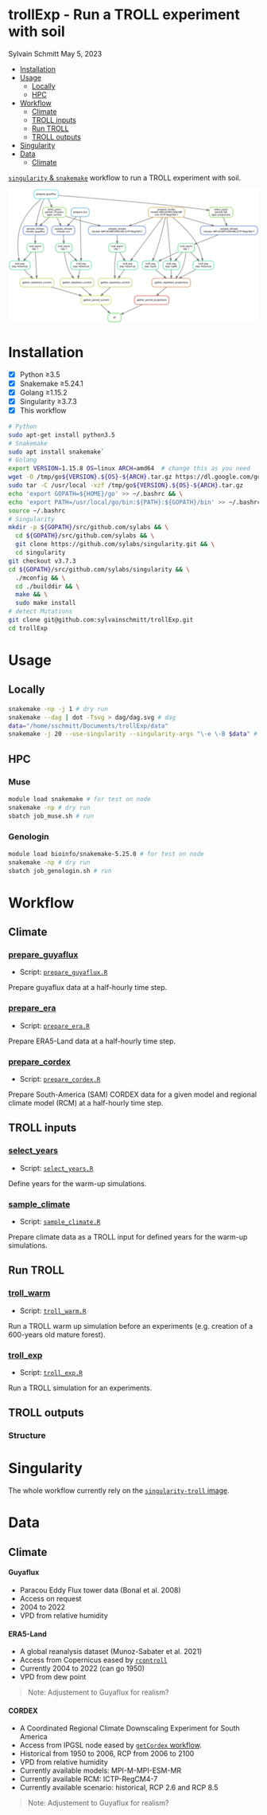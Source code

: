 trollExp - Run a TROLL experiment with soil
================
Sylvain Schmitt
May 5, 2023

- <a href="#installation" id="toc-installation">Installation</a>
- <a href="#usage" id="toc-usage">Usage</a>
  - <a href="#locally" id="toc-locally">Locally</a>
  - <a href="#hpc" id="toc-hpc">HPC</a>
- <a href="#workflow" id="toc-workflow">Workflow</a>
  - <a href="#climate" id="toc-climate">Climate</a>
  - <a href="#troll-inputs" id="toc-troll-inputs">TROLL inputs</a>
  - <a href="#run-troll" id="toc-run-troll">Run TROLL</a>
  - <a href="#troll-outputs" id="toc-troll-outputs">TROLL outputs</a>
- <a href="#singularity" id="toc-singularity">Singularity</a>
- <a href="#data" id="toc-data">Data</a>
  - <a href="#climate-1" id="toc-climate-1">Climate</a>

[`singularity` &
`snakemake`](https://github.com/sylvainschmitt/snakemake_singularity)
workflow to run a TROLL experiment with soil.

![Workflow.](dag/dag.svg)

# Installation

- [x] Python ≥3.5
- [x] Snakemake ≥5.24.1
- [x] Golang ≥1.15.2
- [x] Singularity ≥3.7.3
- [x] This workflow

``` bash
# Python
sudo apt-get install python3.5
# Snakemake
sudo apt install snakemake`
# Golang
export VERSION=1.15.8 OS=linux ARCH=amd64  # change this as you need
wget -O /tmp/go${VERSION}.${OS}-${ARCH}.tar.gz https://dl.google.com/go/go${VERSION}.${OS}-${ARCH}.tar.gz && \
sudo tar -C /usr/local -xzf /tmp/go${VERSION}.${OS}-${ARCH}.tar.gz
echo 'export GOPATH=${HOME}/go' >> ~/.bashrc && \
echo 'export PATH=/usr/local/go/bin:${PATH}:${GOPATH}/bin' >> ~/.bashrc && \
source ~/.bashrc
# Singularity
mkdir -p ${GOPATH}/src/github.com/sylabs && \
  cd ${GOPATH}/src/github.com/sylabs && \
  git clone https://github.com/sylabs/singularity.git && \
  cd singularity
git checkout v3.7.3
cd ${GOPATH}/src/github.com/sylabs/singularity && \
  ./mconfig && \
  cd ./builddir && \
  make && \
  sudo make install
# detect Mutations
git clone git@github.com:sylvainschmitt/trollExp.git
cd trollExp
```

# Usage

## Locally

``` bash
snakemake -np -j 1 # dry run
snakemake --dag | dot -Tsvg > dag/dag.svg # dag
data="/home/sschmitt/Documents/trollExp/data"
snakemake -j 20 --use-singularity --singularity-args "\-e \-B $data" # run
```

## HPC

### Muse

``` bash
module load snakemake # for test on node
snakemake -np # dry run
sbatch job_muse.sh # run
```

### Genologin

``` bash
module load bioinfo/snakemake-5.25.0 # for test on node
snakemake -np # dry run
sbatch job_genologin.sh # run
```

# Workflow

## Climate

### [prepare_guyaflux](https://github.com/sylvainschmitt/trollExp/blob/main/rules/prepare_guyaflux.smk)

- Script:
  [`prepare_guyaflux.R`](https://github.com/sylvainschmitt/trollExp/blob/main/scripts/prepare_guyaflux.R)

Prepare guyaflux data at a half-hourly time step.

### [prepare_era](https://github.com/sylvainschmitt/trollExp/blob/main/rules/prepare_era.smk)

- Script:
  [`prepare_era.R`](https://github.com/sylvainschmitt/trollExp/blob/main/scripts/prepare_era.R)

Prepare ERA5-Land data at a half-hourly time step.

### [prepare_cordex](https://github.com/sylvainschmitt/trollExp/blob/main/rules/prepare_cordex.smk)

- Script:
  [`prepare_cordex.R`](https://github.com/sylvainschmitt/trollExp/blob/main/scripts/prepare_cordex.R)

Prepare South-America (SAM) CORDEX data for a given model and regional
climate model (RCM) at a half-hourly time step.

## TROLL inputs

### [select_years](https://github.com/sylvainschmitt/trollExp/blob/main/rules/select_years.smk)

- Script:
  [`select_years.R`](https://github.com/sylvainschmitt/trollExp/blob/main/scripts/select_years.R)

Define years for the warm-up simulations.

### [sample_climate](https://github.com/sylvainschmitt/trollExp/blob/main/rules/sample_climate.smk)

- Script:
  [`sample_climate.R`](https://github.com/sylvainschmitt/trollExp/blob/main/scripts/sample_climate.R)

Prepare climate data as a TROLL input for defined years for the warm-up
simulations.

## Run TROLL

### [troll_warm](https://github.com/sylvainschmitt/trollExp/blob/main/rules/troll_warm.smk)

- Script:
  [`troll_warm.R`](https://github.com/sylvainschmitt/trollExp/blob/main/scripts/troll_warm.R)

Run a TROLL warm up simulation before an experiments (e.g. creation of a
600-years old mature forest).

### [troll_exp](https://github.com/sylvainschmitt/trollExp/blob/main/rules/troll_exp.smk)

- Script:
  [`troll_exp.R`](https://github.com/sylvainschmitt/trollExp/blob/main/scripts/troll_exp.R)

Run a TROLL simulation for an experiments.

## TROLL outputs

### Structure

# Singularity

The whole workflow currently rely on the [`singularity-troll`
image](https://github.com/sylvainschmitt/singularity-troll).

# Data

## Climate

#### **Guyaflux**

- Paracou Eddy Flux tower data (Bonal et al. 2008)
- Access on request
- 2004 to 2022
- VPD from relative humidity

#### **ERA5-Land**

- A global reanalysis dataset (Munoz-Sabater et al. 2021)
- Access from Copernicus eased by
  [`rcontroll`](https://sylvainschmitt.github.io/rcontroll/articles/climate.html)
- Currently 2004 to 2022 (can go 1950)
- VPD from dew point

> Note: Adjustement to Guyaflux for realism?

#### **CORDEX**

- A Coordinated Regional Climate Downscaling Experiment for South
  America
- Access from IPGSL node eased by [`getCordex`
  workflow](https://github.com/sylvainschmitt/getCordex).
- Historical from 1950 to 2006, RCP from 2006 to 2100
- VPD from relative humidity
- Currently available models: MPI-M-MPI-ESM-MR
- Currently available RCM: ICTP-RegCM4-7
- Currently available scenario: historical, RCP 2.6 and RCP 8.5

> Note: Adjustement to Guyaflux for realism?
